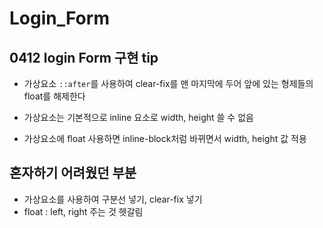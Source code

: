 # Login_Form

## 0412 login Form 구현 tip

- 가상요소 `::after`를 사용하여 clear-fix를 맨 마지막에 두어
앞에 있는 형제들의 float를 해제한다 

- 가상요소는 기본적으로 inline 요소로 width, height 쓸 수 없음 
- 가상요소에 float 사용하면 inline-block처럼 바뀌면서 width, height 값 적용

## 혼자하기 어려웠던 부분
- 가상요소를 사용하여 구분선 넣기, clear-fix 넣기
- float : left, right 주는 것 헷갈림 
